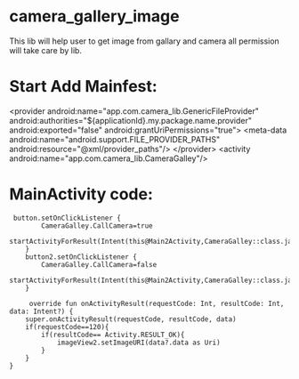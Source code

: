 # camera_gallery_image
This lib will help user to get image from gallary and camera all permission will take care by lib.

# Start Add Mainfest: 

&lt;provider
        android:name="app.com.camera_lib.GenericFileProvider"
          android:authorities="${applicationId}.my.package.name.provider"
                android:exported="false"
                android:grantUriPermissions="true"&gt;
            &lt;meta-data
                    android:name="android.support.FILE_PROVIDER_PATHS"
                    android:resource="@xml/provider_paths"/&gt;
       &lt;/provider&gt;
    &lt;activity android:name="app.com.camera_lib.CameraGalley"/&gt;   
        
 # MainActivity code:
   
     button.setOnClickListener {
            CameraGalley.CallCamera=true
            startActivityForResult(Intent(this@Main2Activity,CameraGalley::class.java),120)
        }
        button2.setOnClickListener {
            CameraGalley.CallCamera=false
            startActivityForResult(Intent(this@Main2Activity,CameraGalley::class.java),120)
        }
        
         override fun onActivityResult(requestCode: Int, resultCode: Int, data: Intent?) {
        super.onActivityResult(requestCode, resultCode, data)
        if(requestCode==120){
            if(resultCode== Activity.RESULT_OK){
                imageView2.setImageURI(data?.data as Uri)
            }
        }
    }
        
        
